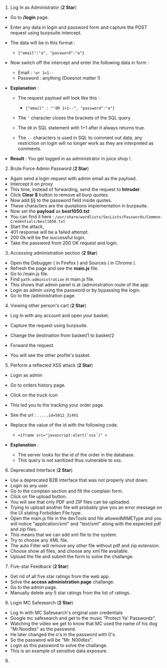 1. Log In as Administrator (__2 Star__)

- Go to __/login__ page.
- Enter any data in login and password form and capture the POST request using burpsuite intercept.
- The data will be in this format : 
    - ` {"email":"a", "password":"a"} `

- Now switch off the intercept and enter the following data in form :
    - Email : ` 'or 1=1-- `
    - Password : anything (Doesnot matter !)

- __Explanation__ :

    - The request payload will look like this : 
        - ` {"email" : "'OR 1+1--", "password":"a"} `

    - The `'` character closes the brackets of the SQL query
    - The `OR` in SQL statement with 1+1 after it always returns true.
    - The `--` characters is used in SQL to comment out data, any restriction on login will no longer work as they are interpreted as comments.

- __Result__ : You get logged in as administrator in juice shop !.

2. Brute Force Admin Password (__2 Star__)

- Again send a login request with admin email as the payload.
- Intercept it on proxy
- This time, instead of forwarding, send the request to __Intruder__.
- Click __Clear $__ button to remove all burp quotes.
- Now add §§ to the password field inside quotes.
- These characters are the quotations implementation in burpsuite.
- Now set the __payload__ as __best1050.txt__
- You can find it here  :  ` /usr/share/wordlists/SecLists/Passwords/Common-Credentials/best1050.txt `
- Start the attack,
- 401 response will be a failed attempt.
- 200 Ok will be the successful login.
- Take the password from 200 OK request and login.

3. Accessing administration section (__2 Star__)

- Open the Debugger ( in Firefox ) and Sources ( in Chrome ).
- Refresh the page and see the __main.js__ file.
- Go to /main.js file.
- Find `path:administration` in main.js file.
- This shows that admin panel is at /administration route of the app.
- Login as admin using the password or by bypassing the login.
- Go to the /administration page.

4. Viewing other person's cart (__2 Star__)

- Log In with any account and open your basket.
- Capture the request using burpsuite.
- Change the destination from basket/1 to basket/2
- Forward the request.

- You will see the other profile's basket.

5. Perform a reflected XSS attack (__2 Star__)

- Login as admin
- Go to orders history page.
- Click on the truck icon
- This led you to the tracking your order page.
- See the url : ` .....id=5012_31491 `
- Replace the value of the id with the following code.
    - ``<iframe src="javascript:alert(`xss`)" > ``

- __Explanation__ :
    - The server looks for the id of the order in the database.
    - This query is not sanitized thus vulnerable to xss.


6. Deprecated Interface (__2 Star__)

- Use a deprecated B2B interface that was not properly shut down.
- Login as any user.
- Go to the complain section and fill the complain form.
- Click on file upload button.
- You will see that only PDF and ZIP files can be uploaded.
- Trying to upload another file will probably give you an error message on the UI stating Forbidden File type.
- Open the main.js file in the devTools and file allowedMIMEType and you will notice "application/xml" and "text/xml" along with the expected pdf and zip files.
- This means that we can add xml file to the system.
- Try to choose any XML file.
- The auto Filter will remove any other file without pdf and zip extension.
- Choose show all files, and choose any xml file available.
- Upload the file and submit the form to solve the challange.

7. Five-star Feedback (__2 Star__)

- Get rid of all five star ratings from the web app.
- Solve the **access administration page** challange.
- Go to the admin page.
- Manually delete any 5 star ratings from the list of ratings.

8. Login MC Safesearch (__2 Star__)

- Log In with MC Safesearch's original user credentials
- Google mc safesearch and get to the music "Protect Ya' Passwordz".
- Watching the video we get to know that MC used the name of his dog "Mr.Noodles" as the password.
- He later changed the o's in the password with 0's.
- So the password will be "Mr. N00dles".
- Login as this password to solve the challange.
- This is an example of sensitive data exposure.

9. 